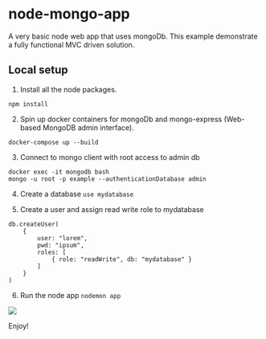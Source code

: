 # node-mongo-app
A very basic node web app that uses mongoDb. This example demonstrate a fully functional MVC driven solution. 

## Local setup
1. Install all the node packages.

``` npm install ```

2. Spin up docker containers for mongoDb and mongo-express (Web-based MongoDB admin interface).

``` docker-compose up --build ```

3. Connect to mongo client with root access to admin db
``` 
docker exec -it mongodb bash 
mongo -u root -p example --authenticationDatabase admin 
```

4. Create a database
``` use mydatabase ```

5. Create a user and assign read write role to mydatabase
```
db.createUser(
    {
        user: "lorem",
        pwd: "ipsum",
        roles: [
            { role: "readWrite", db: "mydatabase" }
        ]
    }
)
```

6. Run the node app
``` nodemon app ```



<img src="Architecture.jpg" />

Enjoy!



